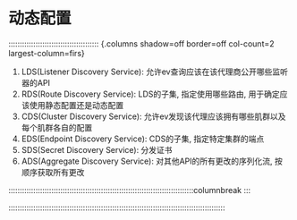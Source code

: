 # 动态配置

:::::::::::::::::::::::::::::::::::::::: {.columns shadow=off border=off col-count=2 largest-column=firs}

1. LDS(Listener Discovery Service): 允许ev查询应该在该代理商公开哪些监听器的API
2. RDS(Route Discovery Service): LDS的子集, 指定使用哪些路由, 用于确定应该使用静态配置还是动态配置
3. CDS(Cluster Discovery Service): 允许ev发现该代理应该拥有哪些肌群以及每个肌群各自的配置
4. EDS(Endpoint Discovery Service): CDS的子集, 指定特定集群的端点
5. SDS(Secret Discovery Service): 分发证书
6. ADS(Aggregate Discovery Service): 对其他API的所有更改的序列化流, 按顺序获取所有更改

::::::::::::::::::::::::::::::::::::::::::::::::::::::::::::::::::::::::::::::::::columnbreak
:::



::::::::::::::::::::::::::::::::::::::::::::::::::::::::::::::::::::::::::::::::::::::::::::::::
